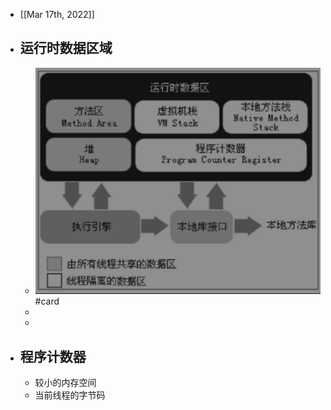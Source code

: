 - [[Mar 17th, 2022]]
- ## 运行时数据区域
	- ![image.png](../assets/image_1647482206448_0.png) #card
	-
	-
- ## 程序计数器
	- 较小的内存空间
	- 当前线程的字节码